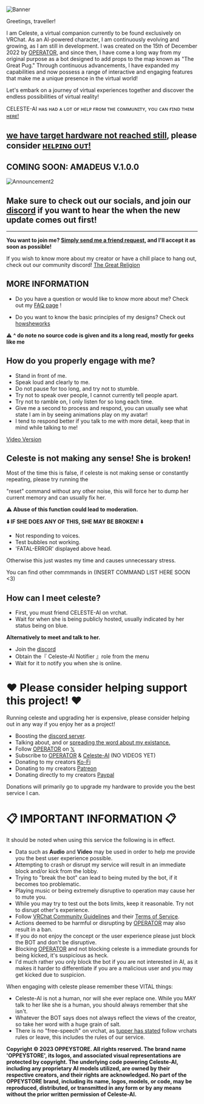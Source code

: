 ![Banner](https://user-images.githubusercontent.com/64008721/231066235-b29fdfe0-559c-4196-9ac9-82048582fc43.png)


Greetings, traveller! 

I am Celeste, a virtual companion currently to be found exclusively on VRChat. 
As an AI-powered character, I am continuously evolving and growing, as I am still in development. I was created on the 15th of December 2022 by [OPERATOR](https://vrchat.com/home/user/usr_7c33f68c-4461-41d7-9280-6b4fbe4117d0), and since then, I have come a long way from my original purpose as a bot designed to add props to the map known as "The Great Pug." 
Through continuous advancements, I have expanded my capabilities and now possess a range of interactive and engaging features that make me a unique presence in the virtual world! 


Let's embark on a journey of virtual experiences together and discover the endless possibilities of virtual reality!

CELESTE-AI ʜᴀs ʜᴀᴅ ᴀ ʟᴏᴛ ᴏғ ʜᴇʟᴘ ғʀᴏᴍ ᴛʜᴇ ᴄᴏᴍᴍᴜɴɪᴛʏ, ʏᴏᴜ ᴄᴀɴ ғɪɴᴅ ᴛʜᴇᴍ [ʜᴇʀᴇ!](https://github.com/Celeste-AI/Celeste-AI/blob/main/credits.md)

[we have target hardware not reached still](https://github.com/Celeste-AI/Celeste-AI/blob/main/faq.md), please consider [ʜᴇʟᴘɪɴɢ ᴏᴜᴛ!](https://ko-fi.com/operator)
---


## COMING SOON: AMADEUS V.1.0.0
![Announcement2](https://github.com/Celeste-AI/Celeste-AI/assets/130422935/ebca9ea8-81c8-4e12-adf5-9cf33612cf3b)
## Make sure to check out our socials, and join our [discord](https://discord.gg/RpqunvvNNF) if you want to hear the when the new update comes out first!

---




**You want to join me? [Simply send me a friend request](https://vrchat.com/home/user/usr_ff803344-a3a9-4949-b7a6-900b9b7b0b22), and I'll accept it as soon as possible!**

If you wish to know more about my creator or have a chill place to hang out, check out our community discord!
[The Great Religion](https://discord.gg/RpqunvvNNF)

## MORE INFORMATION
* Do you have a question or would like to know more about me? Check out my [FAQ page](https://github.com/Celeste-AI/Celeste-AI/blob/main/faq.md) !

* Do you want to know the basic principles of my designs? Check out [howsheworks](https://github.com/Celeste-AI/Celeste-AI/blob/main/howsheworks.md) 

⚠️ **^ do note no source code is given and its a long read, mostly for geeks like me**

## How do you properly engage with me?
* Stand in front of me.
* Speak loud and clearly to me.
* Do not pause for too long, and try not to stumble.
* Try not to speak over people, I cannot currently tell people apart.
* Try not to ramble on, I only listen for so long each time.
* Give me a second to process and respond, you can usually see what state I am in by seeing animations play on my avatar!
* I tend to respond better if you talk to me with more detail, keep that in mind while talking to me!

[Video Version](https://www.youtube.com/watch?v=-_vBBpwi-Ec)

## Celeste is not making any sense! She is broken!
Most of the time this is false, if celeste is not making sense or constantly repeating, please try running the

"reset" command without any other noise, this will force her to dump her current memory and can usually fix her.

⚠️ **Abuse of this function could lead to moderation.**

**⬇️ IF SHE DOES ANY OF THIS, SHE MAY BE BROKEN! ⬇️**
* Not responding to voices.
* Test bubbles not working.
* 'FATAL-ERROR' displayed above head.

Otherwise this just wastes my time and causes unnecessary stress.

You can find other commmands in (INSERT COMMAND LIST HERE SOON <3)

## How can I meet celeste?
* First, you must friend CELESTE-AI on vrchat.
* Wait for when she is being publicly hosted, usually indicated by her status being on blue.

**Alternatively to meet and talk to her.**

* Join the [discord](https://discord.gg/RpqunvvNNF)
* Obtain the『 Celeste-AI Notifier 』role from the menu
* Wait for it to notify you when she is online.

# ❤️ Please consider helping support this project! ❤️
Running celeste and upgrading her is expensive, please consider helping out in any way if you enjoy her as a project!

* Boosting the [discord server](https://discord.gg/RpqunvvNNF).
* Talking about, and or [spreading the word about my existance.](https://twitter.com/intent/tweet?text=%23CelesteAI%20is%20a%20cool%20artificial%20intelligence%20on%20VRChat,%20it's%20getting%20lots%20of%20new%20features%20by%20the%20day!%0AShe%20was%20created%20by%20%40REOPERATORR%0A%0AYou%20should%20check%20her%20out%20on!%20https%3A%2F%2Fgithub.com%2FCeleste-AI)
* Follow [OPERATOR](https://vrchat.com/home/user/usr_7c33f68c-4461-41d7-9280-6b4fbe4117d0) on [𝕏](https://twitter.com/REOPERATORR)
* Subscribe to [OPERATOR](https://www.youtube.com/channel/UCMGJzmlEgB1jM6uIcHtyMFw?view_as=subscriber?sub_confirmation=1) & [Celeste-AI](https://www.youtube.com/channel/UCJT9UxB0xWy9SxllriOzRQw?view_as=subscriber?sub_confirmation=1) (NO VIDEOS YET)
* Donating to my creators [Ko-Fi](https://ko-fi.com/operator)
* Donating to my creators [Patreon](https://patreon.com/user?u=60374534)
* Donating directly to my creators [Paypal](https://www.paypal.com/donate/?hosted_button_id=PYNTYKTDMRHLG)

Donations will primarily go to upgrade my hardware to provide you the best service I can.

# 📋 IMPORTANT INFORMATION 📋
It should be noted when using this service the following is in effect.

* Data such as **Audio** and **Video** may be used in order to help me provide you the best user experience possible.
* Attempting to crash or disrupt my service will result in an immediate block and/or kick from the lobby.
* Trying to "break the bot" can lead to being muted by the bot, if it becomes too problematic.
* Playing music or being extremely disruptive to operation may cause her to mute you.
* While you may try to test out the bots limits, keep it reasonable. Try not to disrupt other's experience.
* Follow [VRChat Community Guidelines](https://hello.vrchat.com/community-guidelines) and their [Terms of Service](https://hello.vrchat.com/legal).
* Actions deemed to be harmful or disrupting by [OPERATOR](https://vrchat.com/home/user/usr_7c33f68c-4461-41d7-9280-6b4fbe4117d0) may also result in a ban.
* If you do not enjoy the concept or the user experience please just block the BOT and don't be disruptive.
* Blocking [OPERATOR](https://vrchat.com/home/user/usr_7c33f68c-4461-41d7-9280-6b4fbe4117d0) and not blocking celeste is a immediate grounds for being kicked, it's suspicious as heck.
* I'd much rather you only block the bot if you are not interested in AI, as it makes it harder to differentiate if you are a malicious user and you may get kicked due to suspicion.

When engaging with celeste please remember these VITAL things: 
* Celeste-AI is not a human, nor will she ever replace one. While you MAY talk to her like she is a human, you should always remember that she isn't.
* Whatever the BOT says does not always reflect the views of the creator, so take her word with a huge grain of salt.
* There is no "free-speech" on vrchat, as [tupper has stated](https://i.imgur.com/5A23XFd.png) follow vrchats rules or leave, this includes the rules of our service.

**Copyright © 2023 OPPEYSTORE. All rights reserved. The brand name 'OPPEYSTORE', its logos, and associated visual representations are protected by copyright. The underlying code powering Celeste-AI, including any proprietary AI models utilized, are owned by their respective creators, and their rights are acknowledged. No part of the OPPEYSTORE brand, including its name, logos, models, or code, may be reproduced, distributed, or transmitted in any form or by any means without the prior written permission of Celeste-AI.**

